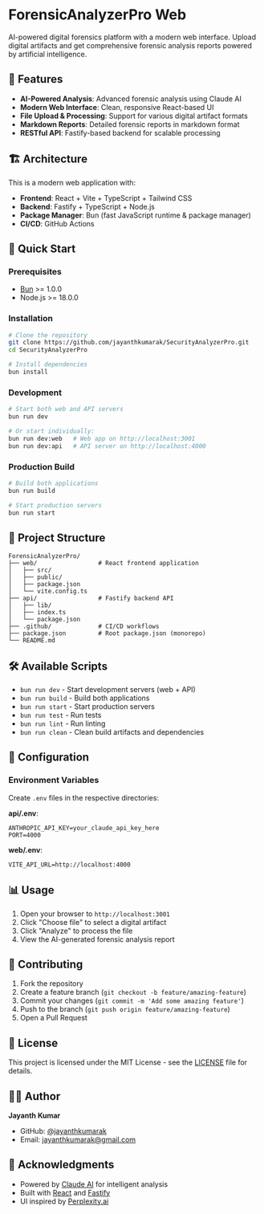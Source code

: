 # ForensicAnalyzerPro Web

AI-powered digital forensics platform with a modern web interface. Upload digital artifacts and get comprehensive forensic analysis reports powered by artificial intelligence.

## 🌟 Features

- **AI-Powered Analysis**: Advanced forensic analysis using Claude AI
- **Modern Web Interface**: Clean, responsive React-based UI
- **File Upload & Processing**: Support for various digital artifact formats
- **Markdown Reports**: Detailed forensic reports in markdown format
- **RESTful API**: Fastify-based backend for scalable processing

## 🏗️ Architecture

This is a modern web application with:

- **Frontend**: React + Vite + TypeScript + Tailwind CSS
- **Backend**: Fastify + TypeScript + Node.js
- **Package Manager**: Bun (fast JavaScript runtime & package manager)
- **CI/CD**: GitHub Actions

## 🚀 Quick Start

### Prerequisites

- [Bun](https://bun.sh/) >= 1.0.0
- Node.js >= 18.0.0

### Installation

```bash
# Clone the repository
git clone https://github.com/jayanthkumarak/SecurityAnalyzerPro.git
cd SecurityAnalyzerPro

# Install dependencies
bun install
```

### Development

```bash
# Start both web and API servers
bun run dev

# Or start individually:
bun run dev:web   # Web app on http://localhost:3001
bun run dev:api   # API server on http://localhost:4000
```

### Production Build

```bash
# Build both applications
bun run build

# Start production servers
bun run start
```

## 📁 Project Structure

```
ForensicAnalyzerPro/
├── web/                 # React frontend application
│   ├── src/
│   ├── public/
│   ├── package.json
│   └── vite.config.ts
├── api/                 # Fastify backend API
│   ├── lib/
│   ├── index.ts
│   └── package.json
├── .github/             # CI/CD workflows
├── package.json         # Root package.json (monorepo)
└── README.md
```

## 🛠️ Available Scripts

- `bun run dev` - Start development servers (web + API)
- `bun run build` - Build both applications
- `bun run start` - Start production servers
- `bun run test` - Run tests
- `bun run lint` - Run linting
- `bun run clean` - Clean build artifacts and dependencies

## 🔧 Configuration

### Environment Variables

Create `.env` files in the respective directories:

**api/.env**:
```
ANTHROPIC_API_KEY=your_claude_api_key_here
PORT=4000
```

**web/.env**:
```
VITE_API_URL=http://localhost:4000
```

## 📊 Usage

1. Open your browser to `http://localhost:3001`
2. Click "Choose file" to select a digital artifact
3. Click "Analyze" to process the file
4. View the AI-generated forensic analysis report

## 🤝 Contributing

1. Fork the repository
2. Create a feature branch (`git checkout -b feature/amazing-feature`)
3. Commit your changes (`git commit -m 'Add some amazing feature'`)
4. Push to the branch (`git push origin feature/amazing-feature`)
5. Open a Pull Request

## 📄 License

This project is licensed under the MIT License - see the [LICENSE](LICENSE) file for details.

## 👨‍💻 Author

**Jayanth Kumar**
- GitHub: [@jayanthkumarak](https://github.com/jayanthkumarak)
- Email: jayanthkumarak@gmail.com

## 🙏 Acknowledgments

- Powered by [Claude AI](https://www.anthropic.com/claude) for intelligent analysis
- Built with [React](https://reactjs.org/) and [Fastify](https://www.fastify.io/)
- UI inspired by [Perplexity.ai](https://perplexity.ai/)